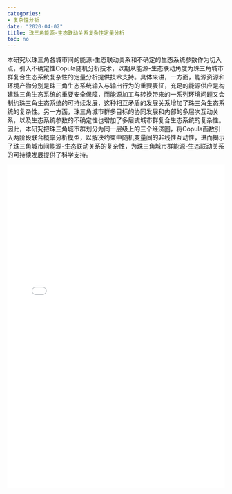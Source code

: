 ```yaml
---
categories:
- 复杂性分析
date: "2020-04-02"
title: 珠三角能源-生态联动关系复杂性定量分析
toc: no
---
```


本研究以珠三角各城市间的能源-生态联动关系和不确定的生态系统参数作为切入点，引入不确定性Copula随机分析技术，以期从能源-生态联动角度为珠三角城市群复合生态系统复杂性的定量分析提供技术支持。具体来讲，一方面，能源资源和环境产物分别是珠三角生态系统输入与输出行为的重要表征，充足的能源供应是构建珠三角生态系统的重要安全保障，而能源加工与转换带来的一系列环境问题又会制约珠三角生态系统的可持续发展，这种相互矛盾的发展关系增加了珠三角生态系统的复杂性。另一方面，珠三角城市群多目标的协同发展和内部的多层次互动关系，以及生态系统参数的不确定性也增加了多层式城市群复合生态系统的复杂性。因此，本研究把珠三角城市群划分为同一层级上的三个经济圈，将Copula函数引入两阶段联合概率分析模型，以解决约束中随机变量间的非线性互动性，进而揭示了珠三角城市间能源-生态联动关系的复杂性，为珠三角城市群能源-生态联动关系的可持续发展提供了科学支持。

<embed src="/post/complex/1.2.3基于Copula分析的能源-生态联动关系复杂性的定量分析技术.pdf" type="application/pdf" width="100%" height=750>


